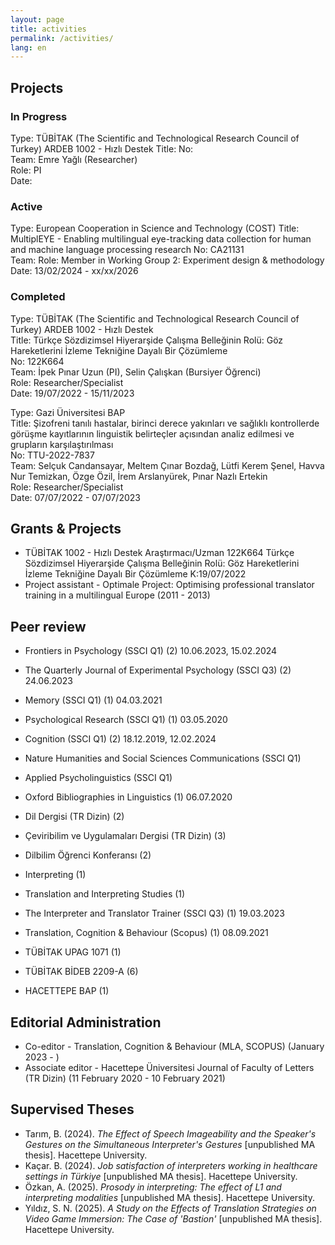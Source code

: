 ```yaml
---
layout: page
title: activities
permalink: /activities/
lang: en
---
```


## Projects

### In Progress

Type: TÜBİTAK (The Scientific and Technological Research Council of Turkey) ARDEB 1002 - Hızlı Destek
Title: 
No:   
Team: Emre Yağlı (Researcher)  
Role: PI  
Date: 

### Active

Type: European Cooperation in Science and Technology (COST) 
Title: MultiplEYE - Enabling multilingual eye-tracking data collection for human and machine language processing research
No: CA21131  
Team: 
Role: Member in Working Group 2: Experiment design & methodology 
Date: 13/02/2024 -  xx/xx/2026

### Completed

Type: TÜBİTAK (The Scientific and Technological Research Council of Turkey) ARDEB 1002 - Hızlı Destek  
Title: Türkçe Sözdizimsel Hiyerarşide Çalışma Belleğinin Rolü: Göz Hareketlerini İzleme Tekniğine Dayalı Bir Çözümleme  
No: 122K664  
Team: İpek Pınar Uzun (PI), Selin Çalışkan (Bursiyer Öğrenci)  
Role: Researcher/Specialist  
Date: 19/07/2022 -  15/11/2023

Type: Gazi Üniversitesi BAP  
Title: Şizofreni tanılı hastalar, birinci derece yakınları ve sağlıklı kontrollerde görüşme kayıtlarının linguistik belirteçler
açısından analiz edilmesi ve grupların karşılaştırılması  
No: TTU-2022-7837  
Team: Selçuk Candansayar, Meltem Çınar Bozdağ, Lütfi Kerem Şenel, Havva Nur Temizkan, Özge Özil, İrem Arslanyürek, Pınar Nazlı Ertekin  
Role: Researcher/Specialist  
Date: 07/07/2022 - 07/07/2023

## Grants & Projects
- TÜBİTAK 1002 - Hızlı Destek	Araştırmacı/Uzman	122K664	Türkçe Sözdizimsel Hiyerarşide Çalışma Belleğinin Rolü: Göz Hareketlerini İzleme Tekniğine Dayalı Bir Çözümleme	K:19/07/2022
- Project assistant - Optimale Project: Optimising professional translator training in a multilingual Europe (2011 - 2013)

## Peer review
- Frontiers in Psychology (SSCI Q1) (2) 10.06.2023, 15.02.2024
- The Quarterly Journal of Experimental Psychology (SSCI Q3) (2) 24.06.2023
- Memory (SSCI Q1) (1) 04.03.2021
- Psychological Research (SSCI Q1) (1) 03.05.2020
- Cognition (SSCI Q1) (2) 18.12.2019, 12.02.2024
- Nature Humanities and Social Sciences Communications (SSCI Q1)
- Applied Psycholinguistics (SSCI Q1)

- Oxford Bibliographies in Linguistics (1) 06.07.2020
- Dil Dergisi (TR Dizin) (2)
- Çeviribilim ve Uygulamaları Dergisi (TR Dizin) (3)
- Dilbilim Öğrenci Konferansı (2)

- Interpreting (1)
- Translation and Interpreting Studies (1)
- The Interpreter and Translator Trainer (SSCI Q3) (1) 19.03.2023
- Translation, Cognition & Behaviour (Scopus) (1) 08.09.2021

- TÜBİTAK UPAG 1071 (1)
- TÜBİTAK BİDEB 2209-A (6)
- HACETTEPE BAP (1)

## Editorial Administration
- Co-editor - Translation, Cognition & Behaviour (MLA, SCOPUS) (January 2023 - )
- Associate editor - Hacettepe Üniversitesi Journal of Faculty of Letters (TR Dizin) (11 February 2020 - 10 February 2021)

## Supervised Theses
- Tarım, B. (2024). *The Effect of Speech Imageability and the Speaker's Gestures on the Simultaneous Interpreter's Gestures* [unpublished MA thesis]. Hacettepe University.
- Kaçar. B. (2024). *Job satisfaction of interpreters working in healthcare settings in Türkiye* [unpublished MA thesis]. Hacettepe University.
- Özkan, A. (2025). *Prosody in interpreting: The effect of L1 and interpreting modalities* [unpublished MA thesis]. Hacettepe University.
- Yıldız, S. N. (2025). *A Study on the Effects of Translation Strategies on Video Game Immersion: The Case of 'Bastion'* [unpublished MA thesis]. Hacettepe University.